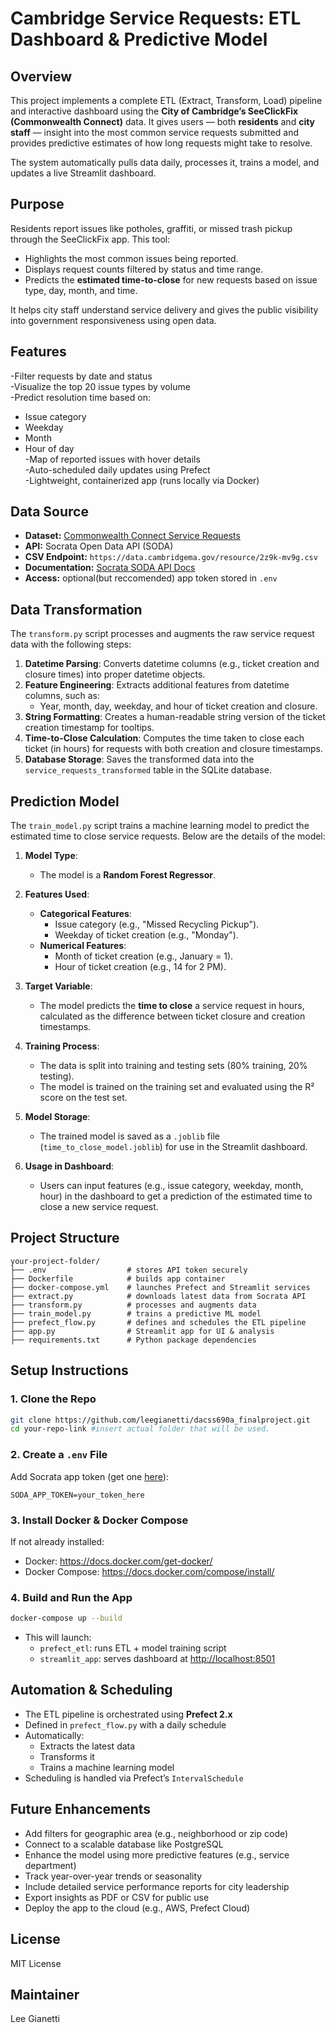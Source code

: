 # Cambridge Service Requests: ETL Dashboard & Predictive Model

## Overview

This project implements a complete ETL (Extract, Transform, Load) pipeline and interactive dashboard using the **City of Cambridge’s SeeClickFix (Commonwealth Connect)** data. It gives users — both **residents** and **city staff** — insight into the most common service requests submitted and provides predictive estimates of how long requests might take to resolve.

The system automatically pulls data daily, processes it, trains a model, and updates a live Streamlit dashboard.

## Purpose

Residents report issues like potholes, graffiti, or missed trash pickup through the SeeClickFix app. This tool:
- Highlights the most common issues being reported.
- Displays request counts filtered by status and time range.
- Predicts the **estimated time-to-close** for new requests based on issue type, day, month, and time.

It helps city staff understand service delivery and gives the public visibility into government responsiveness using open data.

## Features

-Filter requests by date and status  
-Visualize the top 20 issue types by volume  
-Predict resolution time based on:
  - Issue category  
  - Weekday  
  - Month  
  - Hour of day  
-Map of reported issues with hover details  
-Auto-scheduled daily updates using Prefect  
-Lightweight, containerized app (runs locally via Docker)

## Data Source

- **Dataset:** [Commonwealth Connect Service Requests](https://data.cambridgema.gov/Public-Works/Commonwealth-Connect-Service-Requests/2z9k-mv9g/about_data)
- **API:** Socrata Open Data API (SODA)  
- **CSV Endpoint:** `https://data.cambridgema.gov/resource/2z9k-mv9g.csv`
- **Documentation:** [Socrata SODA API Docs](https://dev.socrata.com/)
- **Access:** optional(but reccomended) app token stored in `.env`

## Data Transformation

The `transform.py` script processes and augments the raw service request data with the following steps:
1. **Datetime Parsing**: Converts datetime columns (e.g., ticket creation and closure times) into proper datetime objects.
2. **Feature Engineering**: Extracts additional features from datetime columns, such as:
   - Year, month, day, weekday, and hour of ticket creation and closure.
3. **String Formatting**: Creates a human-readable string version of the ticket creation timestamp for tooltips.
4. **Time-to-Close Calculation**: Computes the time taken to close each ticket (in hours) for requests with both creation and closure timestamps.
5. **Database Storage**: Saves the transformed data into the `service_requests_transformed` table in the SQLite database.

## Prediction Model

The `train_model.py` script trains a machine learning model to predict the estimated time to close service requests. Below are the details of the model:

1. **Model Type**:  
   - The model is a **Random Forest Regressor**.

2. **Features Used**:  
   - **Categorical Features**:
     - Issue category (e.g., "Missed Recycling Pickup").
     - Weekday of ticket creation (e.g., "Monday").
   - **Numerical Features**:
     - Month of ticket creation (e.g., January = 1).
     - Hour of ticket creation (e.g., 14 for 2 PM).

3. **Target Variable**:  
   - The model predicts the **time to close** a service request in hours, calculated as the difference between ticket closure and creation timestamps.

4. **Training Process**:  
   - The data is split into training and testing sets (80% training, 20% testing).
   - The model is trained on the training set and evaluated using the R² score on the test set.

5. **Model Storage**:  
   - The trained model is saved as a `.joblib` file (`time_to_close_model.joblib`) for use in the Streamlit dashboard.

6. **Usage in Dashboard**:  
   - Users can input features (e.g., issue category, weekday, month, hour) in the dashboard to get a prediction of the estimated time to close a new service request.

## Project Structure

```
your-project-folder/
├── .env                  # stores API token securely
├── Dockerfile            # builds app container
├── docker-compose.yml    # launches Prefect and Streamlit services
├── extract.py            # downloads latest data from Socrata API
├── transform.py          # processes and augments data
├── train_model.py        # trains a predictive ML model
├── prefect_flow.py       # defines and schedules the ETL pipeline
├── app.py                # Streamlit app for UI & analysis
├── requirements.txt      # Python package dependencies
```

## Setup Instructions

### 1. Clone the Repo

```bash
git clone https://github.com/leegianetti/dacss690a_finalproject.git
cd your-repo-link #insert actual folder that will be used.
```

### 2. Create a `.env` File

Add Socrata app token (get one [here](https://dev.socrata.com/register/)):

```
SODA_APP_TOKEN=your_token_here
```

### 3. Install Docker & Docker Compose

If not already installed:

- Docker: https://docs.docker.com/get-docker/
- Docker Compose: https://docs.docker.com/compose/install/

### 4. Build and Run the App

```bash
docker-compose up --build
```

- This will launch:
  - `prefect_etl`: runs  ETL + model training script
  - `streamlit_app`: serves  dashboard at [http://localhost:8501](http://localhost:8501)

## Automation & Scheduling

- The ETL pipeline is orchestrated using **Prefect 2.x**
- Defined in `prefect_flow.py` with a daily schedule
- Automatically:
  - Extracts the latest data
  - Transforms it
  - Trains a machine learning model
- Scheduling is handled via Prefect’s `IntervalSchedule`

## Future Enhancements

- Add filters for geographic area (e.g., neighborhood or zip code)
- Connect to a scalable database like PostgreSQL
- Enhance the model using more predictive features (e.g., service department)
- Track year-over-year trends or seasonality
- Include detailed service performance reports for city leadership
- Export insights as PDF or CSV for public use
- Deploy the app to the cloud (e.g., AWS, Prefect Cloud)

## License

MIT License

## Maintainer

Lee Gianetti

